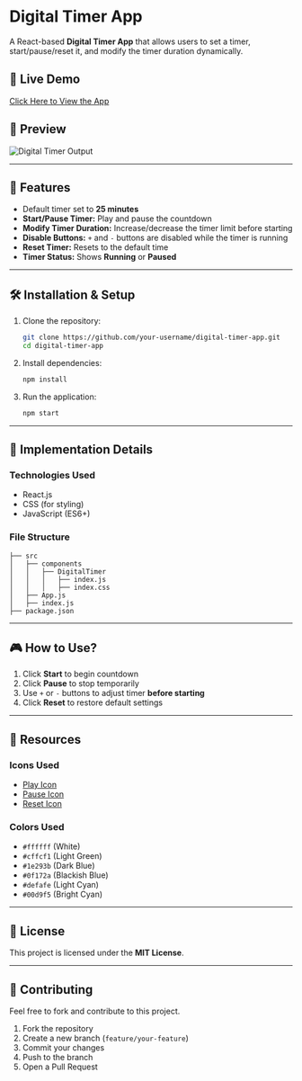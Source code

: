 # Digital Timer App

A React-based **Digital Timer App** that allows users to set a timer, start/pause/reset it, and modify the timer duration dynamically.

## 🚀 Live Demo
[Click Here to View the App](https://darshanas17.github.io/Digital-Timer-App-React/)

## 📸 Preview
![Digital Timer Output](https://assets.ccbp.in/frontend/content/react-js/digital-timer-output.gif)

---
## 🎯 Features
- Default timer set to **25 minutes**
- **Start/Pause Timer:** Play and pause the countdown
- **Modify Timer Duration:** Increase/decrease the timer limit before starting
- **Disable Buttons:** `+` and `-` buttons are disabled while the timer is running
- **Reset Timer:** Resets to the default time
- **Timer Status:** Shows **Running** or **Paused**

---
## 🛠️ Installation & Setup

1. Clone the repository:
   ```sh
   git clone https://github.com/your-username/digital-timer-app.git
   cd digital-timer-app
   ```
2. Install dependencies:
   ```sh
   npm install
   ```
3. Run the application:
   ```sh
   npm start
   ```

---
## 📝 Implementation Details
### **Technologies Used**
- React.js
- CSS (for styling)
- JavaScript (ES6+)

### **File Structure**
```
├── src
│   ├── components
│   │   ├── DigitalTimer
│   │   │   ├── index.js
│   │   │   ├── index.css
│   ├── App.js
│   ├── index.js
├── package.json
```

---
## 🎮 How to Use?
1. Click **Start** to begin countdown
2. Click **Pause** to stop temporarily
3. Use `+` or `-` buttons to adjust timer **before starting**
4. Click **Reset** to restore default settings

---
## 📂 Resources
### **Icons Used**
- [Play Icon](https://assets.ccbp.in/frontend/react-js/play-icon-img.png)
- [Pause Icon](https://assets.ccbp.in/frontend/react-js/pause-icon-img.png)
- [Reset Icon](https://assets.ccbp.in/frontend/react-js/reset-icon-img.png)

### **Colors Used**
- `#ffffff` (White)
- `#cffcf1` (Light Green)
- `#1e293b` (Dark Blue)
- `#0f172a` (Blackish Blue)
- `#defafe` (Light Cyan)
- `#00d9f5` (Bright Cyan)

---
## 📜 License
This project is licensed under the **MIT License**.

---
## 🤝 Contributing
Feel free to fork and contribute to this project.

1. Fork the repository
2. Create a new branch (`feature/your-feature`)
3. Commit your changes
4. Push to the branch
5. Open a Pull Request
